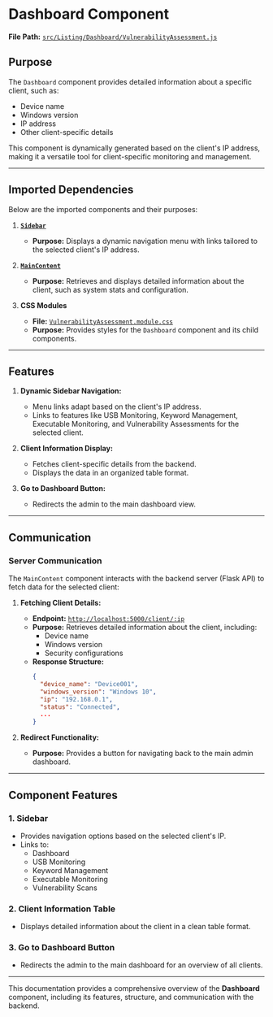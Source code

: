 # Dashboard Component

**File Path:** [`src/Listing/Dashboard/VulnerabilityAssessment.js`](https://github.com/mrunmeumeu/DLP/blob/ADMIN_FRONTEND/src/Listing/Dashboard/VulnerabilityAssessment.js)

## **Purpose**
The `Dashboard` component provides detailed information about a specific client, such as:
- Device name
- Windows version
- IP address
- Other client-specific details

This component is dynamically generated based on the client's IP address, making it a versatile tool for client-specific monitoring and management.

---

## **Imported Dependencies**
Below are the imported components and their purposes:

1. **[`Sidebar`](https://github.com/mrunmeumeu/DLP/blob/ADMIN_FRONTEND/src/Listing/Dashboard/Sidebar.jsx)**
   - **Purpose:** Displays a dynamic navigation menu with links tailored to the selected client's IP address.

2. **[`MainContent`](https://github.com/mrunmeumeu/DLP/blob/ADMIN_FRONTEND/src/Listing/Dashboard/MainContent.jsx)**
   - **Purpose:** Retrieves and displays detailed information about the client, such as system stats and configuration.

3. **CSS Modules**
   - **File:** [`VulnerabilityAssessment.module.css`](https://github.com/mrunmeumeu/DLP/blob/ADMIN_FRONTEND/src/Listing/Dashboard/VulnerabilityAssessment.module.css)
   - **Purpose:** Provides styles for the `Dashboard` component and its child components.

---

## **Features**
1. **Dynamic Sidebar Navigation:**
   - Menu links adapt based on the client's IP address.
   - Links to features like USB Monitoring, Keyword Management, Executable Monitoring, and Vulnerability Assessments for the selected client.

2. **Client Information Display:**
   - Fetches client-specific details from the backend.
   - Displays the data in an organized table format.

3. **Go to Dashboard Button:**
   - Redirects the admin to the main dashboard view.

---

## **Communication**

### **Server Communication**
The `MainContent` component interacts with the backend server (Flask API) to fetch data for the selected client:

1. **Fetching Client Details:**
   - **Endpoint:** [`http://localhost:5000/client/:ip`](http://localhost:5000/client/:ip)
   - **Purpose:** Retrieves detailed information about the client, including:
     - Device name
     - Windows version
     - Security configurations
   - **Response Structure:**
     ```json
     {
       "device_name": "Device001",
       "windows_version": "Windows 10",
       "ip": "192.168.0.1",
       "status": "Connected",
       ...
     }
     ```

2. **Redirect Functionality:**
   - **Purpose:** Provides a button for navigating back to the main admin dashboard.

---

## **Component Features**

### **1. Sidebar**
- Provides navigation options based on the selected client's IP.
- Links to:
  - Dashboard
  - USB Monitoring
  - Keyword Management
  - Executable Monitoring
  - Vulnerability Scans

### **2. Client Information Table**
- Displays detailed information about the client in a clean table format.

### **3. Go to Dashboard Button**
- Redirects the admin to the main dashboard for an overview of all clients.

---



This documentation provides a comprehensive overview of the **Dashboard** component, including its features, structure, and communication with the backend.

